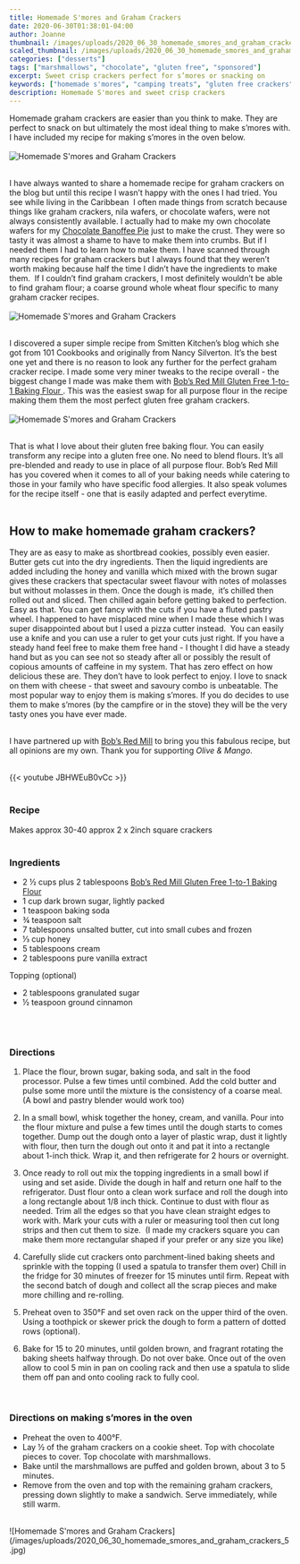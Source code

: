 ```yaml
---
title: Homemade S'mores and Graham Crackers
date: 2020-06-30T01:38:01-04:00
author: Joanne
thumbnail: /images/uploads/2020_06_30_homemade_smores_and_graham_crackers_1.jpg
scaled_thumbnail: /images/uploads/2020_06_30_homemade_smores_and_graham_crackers_0.jpg
categories: ["desserts"]
tags: ["marshmallows", "chocolate", "gluten free", "sponsored"]
excerpt: Sweet crisp crackers perfect for s’mores or snacking on 
keywords: ["homemade s'mores", "camping treats", "gluten free crackers"]
description: Homemade S'mores and sweet crisp crackers
---
```


Homemade graham crackers are easier than you think to make. They are perfect to snack on but ultimately the most ideal thing to make s’mores with. I have included my recipe for making s’mores in the oven below. 
</br>
</br>
![Homemade S'mores and Graham Crackers](/images/uploads/2020_06_30_homemade_smores_and_graham_crackers_2.jpg)
</br>
</br>

I have always wanted to share a homemade recipe for graham crackers on the blog but until this recipe I wasn’t happy with the ones I had tried. You see while living in the Caribbean  I often made things from scratch because things like graham crackers, nila wafers, or chocolate wafers, were not always consistently available. I actually had to make my own chocolate wafers for my [Chocolate Banoffee Pie](https://www.oliveandmango.com/chocolate-banoffee-pie/) just to make the crust. They were so tasty it was almost a shame to have to make them into crumbs. But if I needed them I had to learn how to make them. I have scanned through many recipes for graham crackers but I always found that they weren’t worth making because half the time I didn’t have the ingredients to make them.  If I couldn’t find graham crackers, I most definitely wouldn’t be able to find graham flour; a coarse ground whole wheat flour specific to many graham cracker recipes. 
</br>
</br>
![Homemade S'mores and Graham Crackers](/images/uploads/2020_06_30_homemade_smores_and_graham_crackers_3.jpg)
</br>
</br>

I discovered a super simple recipe from Smitten Kitchen’s blog which she got from 101 Cookbooks and originally from Nancy Silverton. It’s the best one yet and there is no reason to look any further for the perfect graham cracker recipe. I made some very miner tweaks to the recipe overall - the biggest change I made was make them with <span class="highlight"><a rel="nofollow" href="https://www.bobsredmill.com/gluten-free-1-to-1-baking-flour.html">Bob’s Red Mill Gluten Free 1-to-1 Baking Flour </a></span>. This was the easiest swap for all purpose flour in the recipe making them them the most perfect gluten free graham crackers. 
</br>
</br>
![Homemade S'mores and Graham Crackers](/images/uploads/2020_06_30_homemade_smores_and_graham_crackers_4.jpg)
</br>
</br>

That is what I love about their gluten free baking flour. You can easily transform any recipe into a gluten free one. No need to blend flours. It’s all pre-blended and ready to use in place of all purpose flour. Bob’s Red Mill has you covered when it comes to all of your baking needs while catering to those in your family who have specific food allergies. It also speak volumes for the recipe itself - one that is easily adapted and perfect everytime. 
</br>
</br>

## How to make homemade graham crackers?
They are as easy to make as shortbread cookies, possibly even easier. Butter gets cut into the dry ingredients. Then the liquid ingredients are added including the honey and vanilla which mixed with the brown sugar gives these crackers that spectacular sweet flavour with notes of molasses but without molasses in them. Once the dough is made,  it’s chilled then rolled out and sliced. Then chilled again before getting baked to perfection. Easy as that. You can get fancy with the cuts if you have a fluted pastry wheel. I happened to have misplaced mine when I made these which I was super disappointed about but I used a pizza cutter instead.  You can easily use a knife and you can use a ruler to get your cuts just right. If you have a steady hand feel free to make them free hand - I thought I did have a steady hand but as you can see not so steady after all or possibly the result of copious amounts of caffeine in my system. That has zero effect on how delicious these are. They don’t have to look perfect to enjoy. I love to snack on them with cheese - that sweet and savoury combo is unbeatable. The most popular way to enjoy them is making s’mores. If you do decides to use them to make s’mores (by the campfire or in the stove) they will be the very tasty ones you have ever made. 
</br>
</br>

I have partnered up with <span class="highlight"><a rel="nofollow" href="https://www.bobsredmill.com/?utm_source=TheOliveAndMango&utm_medium=influencer&utm_campaign=bobsredmill">Bob’s Red Mill</a></span> to bring you this fabulous recipe, but all opinions are my own. Thank you for supporting _Olive & Mango_.
</br>
</br>

{{< youtube JBHWEuB0vCc >}}
</br>
</br>

### Recipe
Makes approx 30-40 approx 2 x 2inch square crackers 
</br>
</br>

### Ingredients

* <span itemprop="recipeIngredient">2 &frac12; cups plus 2 tablespoons <span class="highlight"><a rel="nofollow" href="https://www.bobsredmill.com/gluten-free-1-to-1-baking-flour.html">Bob’s Red Mill Gluten Free 1-to-1 Baking Flour </a></span></span>
* <span itemprop="recipeIngredient">1 cup dark brown sugar, lightly packed</span>
* <span itemprop="recipeIngredient">1 teaspoon baking soda</span>
* <span itemprop="recipeIngredient">&frac34; teaspoon salt</span>
* <span itemprop="recipeIngredient">7 tablespoons unsalted butter, cut into small cubes and frozen</span>
* <span itemprop="recipeIngredient">&frac13; cup honey </span>
* <span itemprop="recipeIngredient">5 tablespoons cream </span>
* <span itemprop="recipeIngredient">2 tablespoons pure vanilla extract</span>

Topping (optional)

* 2 tablespoons granulated sugar
* &frac12; teaspoon ground cinnamon
</br>
</br>

### Directions

1. Place the flour, brown sugar, baking soda, and salt in the food processor. Pulse a few times until combined. Add the cold butter and pulse some more until the mixture is the consistency of a coarse meal. (A bowl and pastry blender would work too) 

1. In a small bowl, whisk together the honey, cream, and vanilla. Pour into the flour mixture and pulse a few times until the dough starts to comes together. Dump out the dough onto a layer of plastic wrap, dust it lightly with flour, then turn the dough out onto it and pat it into a rectangle about 1-inch thick. Wrap it, and then refrigerate for 2 hours or overnight. 

1. Once ready to roll out mix the topping ingredients in a small bowl if using and set aside. Divide the dough in half and return one half to the refrigerator. Dust flour onto a clean work surface and roll the dough into a long rectangle about 1/8 inch thick. Continue to dust with flour as needed. Trim all the edges so that you have clean straight edges to work with. Mark your cuts with a ruler or measuring tool then cut long strips and then cut them to size.  (I made my crackers square you can make them more rectangular shaped if your prefer or any size you like)

1. Carefully slide cut crackers onto parchment-lined baking sheets and sprinkle with the topping (I used a spatula to transfer them over) Chill in the fridge for 30 minutes of freezer for 15 minutes until firm. Repeat with the second batch of dough and collect all the scrap pieces and make more chilling and re-rolling.

1. Preheat oven to 350°F and set oven rack on the upper third of the oven. 
Using a toothpick or skewer prick the dough to form a pattern of dotted rows (optional). 

1. Bake for 15 to 20 minutes, until golden brown, and fragrant rotating the baking sheets halfway through. Do not over bake. Once out of the oven allow to cool 5 min in pan on cooling rack and then use a spatula to slide them off pan and onto cooling rack to fully cool. 
</br>

### Directions on making s’mores in the oven

* Preheat the oven to 400°F.
* Lay &frac12; of the graham crackers on a cookie sheet. Top with chocolate pieces to cover. Top chocolate with marshmallows.
* Bake until the marshmallows are puffed and golden brown, about 3 to 5 minutes. 
* Remove from the oven and top with the remaining graham crackers, pressing down slightly to make a sandwich. Serve immediately, while still warm.

</br>
![Homemade S'mores and Graham Crackers](/images/uploads/2020_06_30_homemade_smores_and_graham_crackers_5.jpg)